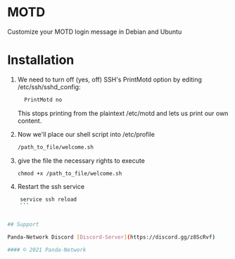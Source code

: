 # MOTD

Customize your MOTD login message in Debian and Ubuntu

# Installation

1. We need to turn off (yes, off) SSH's PrintMotd option by editing /etc/ssh/sshd_config:

   ```bash
     PrintMotd no
   ```

   This stops printing from the plaintext /etc/motd and lets us print our own content.

2. Now we'll place our shell script into /etc/profile
   ```bash
   /path_to_file/welcome.sh
   ```
3. give the file the necessary rights to execute
   ```
   chmod +x /path_to_file/welcome.sh
   ```
4. Restart the ssh service

```bash
    service ssh reload
    ```


## Support

Panda-Network Discord [Discord-Server](https://discord.gg/z8ScRvf)

#### © 2021 Panda-Network
````
